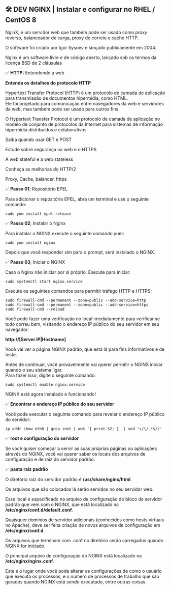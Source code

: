 ## 🛠 DEV NGINX | Instalar e configurar no RHEL / CentOS 8

NginX, é um servidor web que também pode ser usado como proxy reverso, balanceador de carga, proxy de correio e cache HTTP.

O software foi criado por Igor Sysoev e lançado publicamente em 2004.

Nginx é um software livre e de código aberto, lançado sob os termos da licença BSD de 2 cláusulas

✅ **HTTP:** Entendendo a web

**Entenda os detalhes do protocolo HTTP**

Hypertext Transfer Protocol (HTTP) é um protocolo de camada de aplicação para transmissão de documentos hipermídia, como HTML.  
Ele foi projetado para comunicação entre navegadores da web e servidores da web, mas também pode ser usado para outros fins.

O Hypertext Transfer Protocol é um protocolo de camada de aplicação no modelo de conjunto de protocolos da Internet para sistemas de informação hipermídia distribuídos e colaborativos

Saiba quando usar GET e POST

Estude sobre segurança na web e o HTTPS

A web stateful e a web stateless

Conheça as melhorias do HTTP/2

Proxy, Cache, balancer, https

✅ **Passo 01**; Repositório EPEL

Para adicionar o repositório EPEL, abra um terminal e use o seguinte comando:

```package
sudo yum install epel-release
```

✅ **Passo 02**; Instalar o Nginx

Para instalar o NGINX execute o seguinte comando yum:

```nginx
sudo yum install nginx
```

Depois que você responder sim para o prompt, será instalado o NGINX.

✅ **Passo 03**; Iniciar o NGINX

Caso o Nginx não iniciar por si próprio. Execute para iniciar:

```service
sudo systemctl start nginx.service
```

Execute os seguintes comandos para permitir tráfego HTTP e HTTPS:

```firewall
sudo firewall-cmd --permanent --zone=public --add-service=http
sudo firewall-cmd --permanent --zone=public --add-service=https
sudo firewall-cmd --reload
```

Você pode fazer uma verificação no local imediatamente para verificar se tudo correu bem, visitando o endereço IP público do seu servidor em seu navegador:

**http://[Server IP|Hostname]**

Você vai ver a página NGINX padrão, que está lá para fins informativos e de teste.

Antes de continuar, você provavelmente vai querer permitir o NGINX iniciar quando o seu sistema ligar.  
Para fazer isso, digite o seguinte comando:

```inicialização
sudo systemctl enable nginx.service
```

NGINX está agora instalado e funcionando!

✅ **Encontrar o endereço IP público do seu servidor**

Você pode executar o seguinte comando para revelar o endereço IP público do servidor:

```rede
ip addr show eth0 | grep inet | awk '{ print $2; }' | sed 's/\/.*$//'
```

✅ **root e configuração do servidor**

Se você quiser começar a servir as suas próprias páginas ou aplicações através do NGINX, você vai querer saber os locais dos arquivos de configuração e de raiz do servidor padrão.

✅ **pasta raiz padrão**

O diretório raiz do servidor padrão é **/usr/share/nginx/html**.

Os arquivos que são colocados lá serão servidos no seu servidor web.

Esse local é especificado no arquivo de configuração do bloco de servidor padrão que vem com o NGINX, que está localizado na **/etc/nginx/conf.d/default.conf**.

Quaisquer domínios de servidor adicionais (conhecidos como hosts virtuais no Apache), deve ser feita criação de novos arquivos de configuração em **/etc/nginx/conf.d**.

Os arquivos que terminam com .conf no diretório serão carregados quando NGINX for iniciado.

O principal arquivo de configuração do NGINX está localizado na **/etc/nginx/nginx.conf**.

Este é o lugar onde você pode alterar as configurações de como o usuário que executa os processos, e o número de processos de trabalho que são gerados quando NGINX está sendo executado, entre outras coisas.
